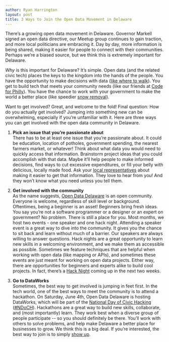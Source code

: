 ```yaml
---
author: Ryan Harrington
layout: post
title: 3 Ways to Join the Open Data Movement in Delaware
---
```


There’s a growing open data movement in Delaware.  Governor Markell signed an open data directive, our Meetup group continues to gain traction, and more local politicians are embracing it.  Day by day, more information is being shared, making it easier for people to connect with their communities.  Perhaps we’re a biased source, but we think this is extremely important for Delaware.

*Why* is this important for Delaware?  It’s simple.  Open data (and the related civic tech) places the keys to the kingdom into the hands of the people.  You have the opportunity to make decisions with data ([like where to walk](http://technical.ly/delaware/2016/04/22/ben-trigg-updated-popular-interactive-crime-map-wilmington/)).  You get to build tech that meets your community needs (like our friends at [Code for Philly](https://codeforphilly.org/)).  You have the chance to work with your government to make the world a better place (like speedier [snow removal](http://technical.ly/delaware/2016/01/26/go-something-cool-delaware-snow-plow-data/)).

Want to get involved? Great, and welcome to the fold!  Final question: How do you actually get involved?  Jumping into something new can be overwhelming, especially if you’re unfamiliar with it.  Here are three ways you can get involved with the open data community in Delaware.

1. **Pick an issue that you’re passionate about**  
  There has to be at least one issue that you’re passionate about. It could be education, location of potholes, government spending, the nearest farmers market, or whatever!  Think about what data you would need to quickly access that information.  Brainstorm project ideas that you could accomplish with that data.  Maybe it’ll help people to make informed decisions, find ways to cut excessive expenditures, or fill your belly with delicious, locally made food.  Ask your [local representatives](http://legis.delaware.gov/legislature.nsf/lookup/know_your_legislators?open&nav=leginfo) about making it easier to get that information.  They love to hear from you!  And they won’t know what you need unless you tell them.


2. **Get involved with the community**  
  As the name suggests, [Open Data Delaware](http://www.opendatadelaware.com/) is an open community.  Everyone is welcome, regardless of skill level or background.  Oftentimes, being a beginner is an asset!  Beginners bring fresh ideas.  You say you’re not a software programmer or a designer or an expert on government?  No problem.  There is still a place for you.  Most months, we host two events - one speaker and one hack night.  Attending a speaker event is a great way to dive into the community.  It gives you the chance to sit back and learn without much of a barrier.  Our speakers are always willing to answer questions.  Hack nights are a great opportunity to learn new skills in a welcoming environment, and we make them as accessible as possible.  Sometimes we feature techniques that are helpful when working with open data (like mapping or APIs), and sometimes these events are just meant for working on open data projects.  Either way, there are opportunities for beginners and experts alike to build cool projects.  In fact, there’s a [Hack Night](http://www.meetup.com/Open-Data-Delaware/events/231027327/) coming up in the next two weeks.


3. **Go to DataWorks**  
  Sometimes, the best way to get involved is jumping in feet first.  In the tech world, one of the best ways to meet the community is to attend a hackathon.  On Saturday, June 4th, Open Data Delaware is hosting DataWorks, which will be part of the [National Day of Civic Hacking](https://www.codeforamerica.org/events/national-day-2016) ([#NDoCH](https://twitter.com/search?q=%23ndoch&src=typd)).  Hackathons are a great way to build new skills, collaborate, and (most importantly) learn.  They work best when a diverse group of people participate -- so you should definitely be there.  You’ll work with others to solve problems, and help make Delaware a better place for businesses to grow.  We think this is a big deal.  If you’re interested, the best way to join is to simply [show up](http://dataworks.opendatadelaware.com/).
